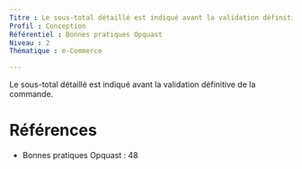 ```yaml
---
Titre : Le sous-total détaillé est indiqué avant la validation définitive de la commande.
Profil : Conception
Référentiel : Bonnes pratiques Opquast
Niveau : 2
Thématique : e-Commerce

---
```

Le sous-total détaillé est indiqué avant la validation définitive de la commande.

# Références

*   Bonnes pratiques Opquast : 48